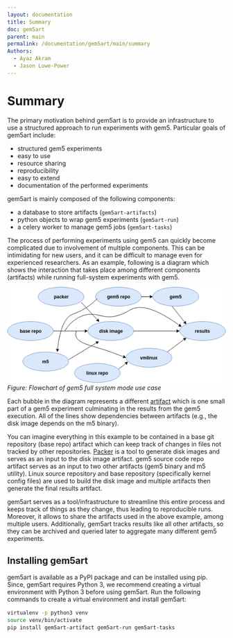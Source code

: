 ```yaml
---
layout: documentation
title: Summary
doc: gem5art
parent: main
permalink: /documentation/gem5art/main/summary
Authors:
  - Ayaz Akram
  - Jason Lowe-Power
---
```


# Summary

The primary motivation behind gem5art is to provide an infrastructure to use a structured approach to run experiments with gem5. Particular goals of gem5art include:

- structured gem5 experiments
- easy to use
- resource sharing
- reproducibility
- easy to extend
- documentation of the performed experiments

gem5art is mainly composed of the following components:

- a database to store artifacts (`gem5art-artifacts`)
- python objects to wrap gem5 experiments (`gem5art-run`)
- a celery worker to manage gem5 jobs (`gem5art-tasks`)

The process of performing experiments using gem5 can quickly become complicated due to involvement of multiple components.
This can be intimidating for new users, and it can be difficult to manage even for experienced researchers.
As an example, following is a diagram which shows the interaction that takes place among different components (artifacts) while running full-system experiments with gem5.


![](/assets/img/gem5art/art.png)
<br>
*Figure: Flowchart of gem5 full system mode use case*

Each bubble in the diagram represents a different [artifact](artifacts) which is one small part of a gem5 experiment culminating in the results from the gem5 execution.
All of the lines show dependencies between artifacts (e.g., the disk image depends on the m5 binary).

You can imagine everything in this example to be contained in a base git repository (base repo) artifact which can keep track of changes in files not tracked by other repositories.
[Packer](https://packer.io) is a tool to generate disk images and serves as an input to the disk image artifact.
gem5 source code repo artifact serves as an input to two other artifacts (gem5 binary and m5 utility).
Linux source repository and base repository (specifically kernel config files) are used to build the disk image and multiple artifacts then generate the final results artifact.

gem5art serves as a tool/infrastructure to streamline this entire process and keeps track of things as they change, thus leading to reproducible runs.
Moreover, it allows to share the artifacts used in the above example, among multiple users.
Additionally, gem5art tracks results like all other artifacts, so they can be archived and queried later to aggregate many different gem5 experiments.


## Installing gem5art

gem5art is available as a PyPI package and can be installed using pip.
Since, gem5art requires Python 3, we recommend creating a virtual environment with Python 3 before using gem5art.
Run the following commands to create a virtual environment and install gem5art:

```sh
virtualenv -p python3 venv
source venv/bin/activate
pip install gem5art-artifact gem5art-run gem5art-tasks
```
